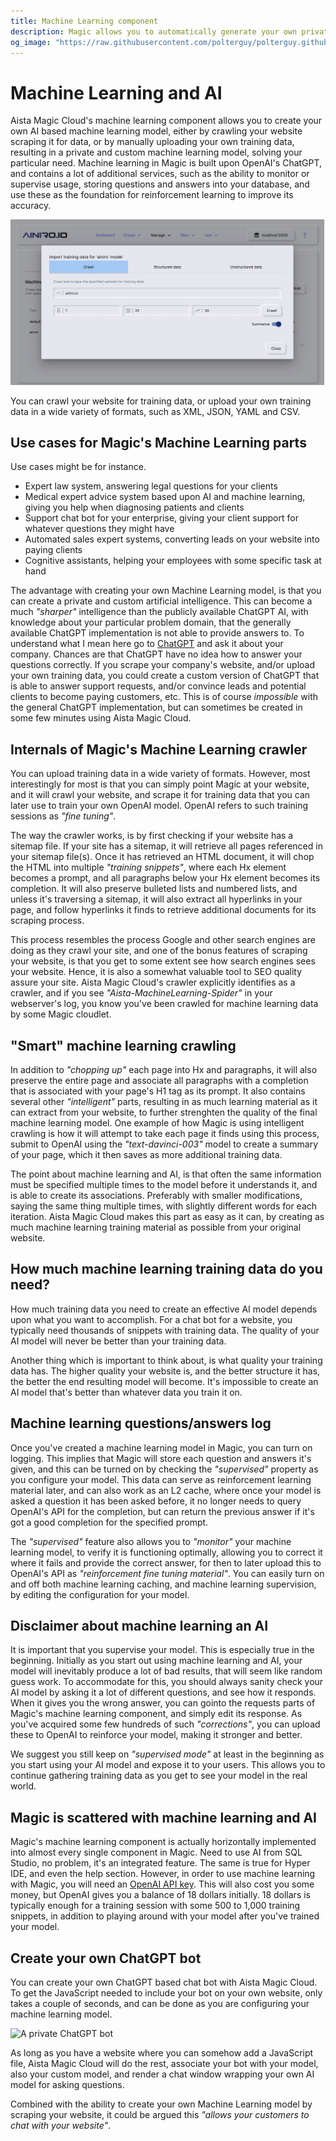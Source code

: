 ```yaml
---
title: Machine Learning component
description: Magic allows you to automatically generate your own private AI based Machine Learning model based upon OpenAI and ChatGPT
og_image: "https://raw.githubusercontent.com/polterguy/polterguy.github.io/master/images/machine-learning.jpg"
---
```


# Machine Learning and AI

Aista Magic Cloud's machine learning component allows you to create your own AI based machine learning model, either by
crawling your website scraping it for data, or by manually uploading your own training data, resulting in a private
and custom machine learning model, solving your particular need. Machine learning in Magic is built upon OpenAI's
ChatGPT, and contains a lot of additional services, such as the ability to monitor or supervise usage, storing
questions and answers into your database, and use these as the foundation for reinforcement learning to improve
its accuracy.

![Magic's Machine Learning parts](https://raw.githubusercontent.com/polterguy/polterguy.github.io/master/images/machine-learning.jpg)

You can crawl your website for training data, or upload your own training data in a wide variety of formats,
such as XML, JSON, YAML and CSV.

## Use cases for Magic's Machine Learning parts

Use cases might be for instance.

* Expert law system, answering legal questions for your clients
* Medical expert advice system based upon AI and machine learning, giving you help when diagnosing patients and clients
* Support chat bot for your enterprise, giving your client support for whatever questions they might have
* Automated sales expert systems, converting leads on your website into paying clients
* Cognitive assistants, helping your employees with some specific task at hand

The advantage with creating your own Machine Learning model, is that you can create a private and custom artificial
intelligence. This can become a much _"sharper"_ intelligence than the publicly available ChatGPT AI, with
knowledge about your particular problem domain, that the generally available ChatGPT implementation is not
able to provide answers to. To understand what I mean here go to [ChatGPT](https://chat.openai.com) and ask it about your
company. Chances are that ChatGPT have no idea how to answer your questions correctly. If you scrape your
company's website, and/or upload your own training data, you could create a custom version of ChatGPT that
is able to answer support requests, and/or convince leads and potential clients to become
paying customers, etc. This is of course _impossible_ with the general ChatGPT implementation, but
can sometimes be created in some few minutes using Aista Magic Cloud.

## Internals of Magic's Machine Learning crawler

You can upload training data in a wide variety of formats. However, most interestingly for most is that
you can simply point Magic at your website, and it will crawl your website, and scrape it for training data
that you can later use to train your own OpenAI model. OpenAI refers to such training sessions as _"fine tuning"_.

The way the crawler works, is by first checking if your website has a sitemap file. If your site has a sitemap,
it will retrieve all pages referenced in your sitemap file(s). Once it has retrieved an HTML document, it
will chop the HTML into multiple _"training snippets"_, where each Hx element becomes a prompt, and all
paragraphs below your Hx element becomes its completion. It will also preserve bulleted lists and
numbered lists, and unless it's traversing a sitemap, it will also extract all hyperlinks in your page,
and follow hyperlinks it finds to retrieve additional documents for its scraping process.

This process resembles the process Google and other search engines are doing as they crawl your site,
and one of the bonus features of scraping your website, is that you get to some extent see how
search engines sees your website. Hence, it is also a somewhat valuable tool to SEO quality assure your
site. Aista Magic Cloud's crawler explicitly identifies as a crawler, and if you see
_"Aista-MachineLearning-Spider"_ in your webserver's log, you know you've been crawled for
machine learning data by some Magic cloudlet.

## "Smart" machine learning crawling

In addition to _"chopping up"_ each page into Hx and paragraphs, it will also preserve the entire
page and associate all paragraphs with a completion that is associated with your page's H1 tag as
its prompt. It also contains several other _"intelligent"_ parts, resulting in as much learning
material as it can extract from your website, to further strenghten the quality of the final
machine learning model. One example of how Magic is using intelligent crawling is how it will
attempt to take each page it finds using this process, submit to OpenAI using the _"text-davinci-003"_
model to create a summary of your page, which it then saves as more additional training data.

The point about machine learning and AI, is that often the same information must be specified
multiple times to the model before it understands it, and is able to create its associations.
Preferably with smaller modifications, saying the same thing multiple times, with slightly
different words for each iteration. Aista Magic Cloud makes this part as easy as it can,
by creating as much machine learning training material as possible from your original website.

## How much machine learning training data do you need?

How much training data you need to create an effective AI model depends upon what you want
to accomplish. For a chat bot for a website, you typically need thousands of snippets
with training data. The quality of your AI model will never be better than your training data.

Another thing which is important to think about, is what quality your training data has.
The higher quality your website is, and the better structure it has, the better the
end resulting model will become. It's impossible to create an AI model that's better
than whatever data you train it on.

## Machine learning questions/answers log

Once you've created a machine learning model in Magic, you can turn on logging. This implies that
Magic will store each question and answers it's given, and this can be turned on by checking
the _"supervised"_ property as you configure your model. This data can serve as reinforcement
learning material later, and can also work as an L2 cache, where once your model is asked
a question it has been asked before, it no longer needs to query OpenAI's API for the completion,
but can return the previous answer if it's got a good completion for the specified prompt.

The _"supervised"_ feature also allows you to _"monitor"_ your machine learning model, to verify
it is functioning optimally, allowing you to correct it where it fails and provide the correct answer,
for then to later upload this to OpenAI's API as _"reinforcement fine tuning material"_.
You can easily turn on and off both machine learning caching, and machine learning
supervision, by editing the configuration for your model.

## Disclaimer about machine learning an AI

It is important that you supervise your model. This is especially true in the beginning.
Initially as you start out using machine learning and AI, your model will inevitably
produce a lot of bad results, that will seem like random guess work. To accommodate for this,
you should always sanity check your AI model by asking it a lot of different questions,
and see how it responds. When it gives you the wrong answer, you can gointo the requests
parts of Magic's machine learning component, and simply edit its response. As you've acquired
some few hundreds of such _"corrections"_, you can upload these to OpenAI to reinforce
your model, making it stronger and better.

We suggest you still keep on _"supervised mode"_ at least in the beginning as you start
using your AI model and expose it to your users. This allows you to continue gathering
training data as you get to see your model in the real world.

## Magic is scattered with machine learning and AI

Magic's machine learning component is actually horizontally implemented into almost
every single component in Magic. Need to use AI from SQL Studio, no problem, it's
an integrated feature. The same is true for Hyper IDE, and even the help section.
However, in order to use machine learning with Magic, you will need
an [OpenAI API key](https://beta.openai.com/account/api-keys). This will also cost
you some money, but OpenAI gives you a balance of 18 dollars initially. 18 dollars
is typically enough for a training session with some 500 to 1,000 training snippets,
in addition to playing around with your model after you've trained your model.

## Create your own ChatGPT bot

You can create your own ChatGPT based chat bot with Aista Magic Cloud. To get the JavaScript
needed to include your bot on your own website, only takes a couple of seconds, and can
be done as you are configuring your machine learning model.

![A private ChatGPT bot](https://raw.githubusercontent.com/polterguy/polterguy.github.io/master/images/chatgpt-dialogue.jpg)

As long as you have a website where you can somehow add a JavaScript file, Aista Magic
Cloud will do the rest, associate your bot with your model, also your custom model,
and render a chat window wrapping your own AI model for asking questions.

Combined with the ability to create your own Machine Learning model by scraping your
website, it could be argued this _"allows your customers to chat with your website"_.

